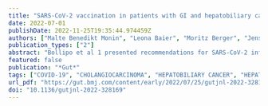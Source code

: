 ```yaml
---
title: "SARS-CoV-2 vaccination in patients with GI and hepatobiliary carcinoma: a call for booster vaccination"
date: 2022-07-01
publishDate: 2022-11-25T19:35:44.974459Z
authors: ["Malte Benedikt Monin", "Leona Baier", "Moritz Berger", "Jens Gabriel Gorny", "Taotao Zhou", "Robert Mahn", "Farsaneh Sadeghlar", "Christian Möhring", "Kathrin van Bremen", "Christoph Boesecke", "Jürgen Rockstroh", "Christian Strassburg", "Anna-Maria Eis-Hübinger", "Maria Agnes Gonzalez-Carmona"]
publication_types: ["2"]
abstract: "Bollipo et al 1 presented recommendations for SARS-CoV-2 infections in patients with chronic liver diseases (CLDs). Since their publication, at least three SARS-CoV-2 vaccinations are recommended for all persons regardless of comorbidities.2 Cancer and CLD are associated with impaired immune responses to SARS-CoV-2 vaccines.3–6 However, patients with GI cancer, especially with hepatobilary carcinoma (HBC), are under-represented in published studies.  In this prospective, longitudinal study, 120 patients with GI cancer, including 32.5% HBC, participated (table 1). Patients under anticancer therapy were analysed compared with patients with GI cancer in follow-up care (≥1 year off anticancer therapy). We present profound data on humoral response rates (SARS-CoV-2 antispike and surrogate neutralisation antibodies (sNAB) using SARS-CoV-2 IgG II Quant chemiluminescent microparticle immunoassay (Abbott Laboratories) and cPass SARS-CoV-2 Neutralization Antibody Detection Kit (GenScript), respectively). Of note, the ELISA analysing levels of sNAB is limited when it comes to current variants of concern (VOCs; BA.1, BA.2, BA.4 and BA.5). Therefore, rates of infections are more important. Cellular response rates were not considered. Linear mixed regression models were used to compare levels of total (log10 transformed) and neutralising antibodies.  View this table:  Table 1  Patientbaseline characteristics    Four weeks after second vaccination, levels of SARS-CoV-2 antispike IgG were significantly lower in patients with active GI cancer (2.48 log10 binding antibody unit (BAU)/mL; 95% CI 2.28 to 2.68; ptextless0.01) and HBC (2.52 log10 BAU/mL; 95% CI 2.25 to 2.78; ptextless0.01) compared with patients …"
featured: false
publication: "*Gut*"
tags: ["COVID-19", "CHOLANGIOCARCINOMA", "HEPATOBILIARY CANCER", "HEPATOCELLULAR CARCINOMA", "IMMUNE RESPONSE"]
url_pdf: "https://gut.bmj.com/content/early/2022/07/25/gutjnl-2022-328169"
doi: "10.1136/gutjnl-2022-328169"
---
```


